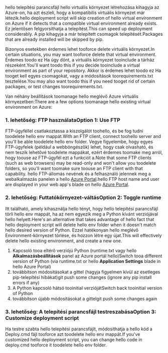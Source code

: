 <span data-ttu-id="d8659-101">hello telepítési parancsfájl hello virtuális környezet létrehozása kihagyja az Azure-on, ha azt észleli, hogy a kompatibilis virtuális környezet már létezik.</span><span class="sxs-lookup"><span data-stu-id="d8659-101">hello deployment script will skip creation of hello virtual environment on Azure if it detects that a compatible virtual environment already exists.</span></span>  <span data-ttu-id="d8659-102">Ez jelentősen felgyorsíthatja a telepítést.</span><span class="sxs-lookup"><span data-stu-id="d8659-102">This can speed up deployment considerably.</span></span>  <span data-ttu-id="d8659-103">A pip kihagyja a már telepített csomagok telepítését.</span><span class="sxs-lookup"><span data-stu-id="d8659-103">Packages that are already installed will be skipped by pip.</span></span>

<span data-ttu-id="d8659-104">Bizonyos esetekben érdemes lehet tooforce delete virtuális környezet.</span><span class="sxs-lookup"><span data-stu-id="d8659-104">In certain situations, you may want tooforce delete that virtual environment.</span></span>  <span data-ttu-id="d8659-105">Érdemes toodo ez Ha úgy dönt, a virtuális környezet tooinclude a tárház részeként.</span><span class="sxs-lookup"><span data-stu-id="d8659-105">You'll want toodo this if you decide tooinclude a virtual environment as part of your repository.</span></span>  <span data-ttu-id="d8659-106">Akkor is érdemes lehet toodo ez Ha tooget kell egyes csomagokat, vagy a módosítások toorequirements.txt tesztelése.</span><span class="sxs-lookup"><span data-stu-id="d8659-106">You may also want toodo this if you need tooget rid of certain packages, or test changes toorequirements.txt.</span></span>

<span data-ttu-id="d8659-107">Van néhány beállítások toomanage hello meglévő Azure virtuális környezetben:</span><span class="sxs-lookup"><span data-stu-id="d8659-107">There are a few options toomanage hello existing virtual environment on Azure:</span></span>

### <a name="option-1-use-ftp"></a><span data-ttu-id="d8659-108">1. lehetőség: FTP használata</span><span class="sxs-lookup"><span data-stu-id="d8659-108">Option 1: Use FTP</span></span>
<span data-ttu-id="d8659-109">FTP-ügyféllel csatlakoztassa a kiszolgálót toohello, és be fog tudni toodelete hello env mappát.</span><span class="sxs-lookup"><span data-stu-id="d8659-109">With an FTP client, connect toohello server and you'll be able toodelete hello env folder.</span></span>  <span data-ttu-id="d8659-110">Vegye figyelembe, hogy egyes FTP-ügyfelek (például a webböngészők) lehet, hogy csak olvasható, és nem teszik lehetővé toodelete mappákat, ezért érdemes toomake meg arról, hogy toouse az FTP-ügyfél ezt a funkciót a.</span><span class="sxs-lookup"><span data-stu-id="d8659-110">Note that some FTP clients (such as web browsers) may be read-only and won't allow you toodelete folders, so you'll want toomake sure toouse an FTP client with that capability.</span></span>  <span data-ttu-id="d8659-111">hello FTP-állomás nevének és a felhasználó jelennek meg a webalkalmazás panelen a hello [Azure Portal](https://portal.azure.com).</span><span class="sxs-lookup"><span data-stu-id="d8659-111">hello FTP host name and user are displayed in your web app's blade on hello [Azure Portal](https://portal.azure.com).</span></span>

### <a name="option-2-toggle-runtime"></a><span data-ttu-id="d8659-112">2. lehetőség: Futtatókörnyezet-váltás</span><span class="sxs-lookup"><span data-stu-id="d8659-112">Option 2: Toggle runtime</span></span>
<span data-ttu-id="d8659-113">Itt található, amely kihasználja hello tényt, hogy hello telepítési parancsfájl törli hello env mappát, ha az nem egyezik meg a Python kívánt verziójával hello helyett.</span><span class="sxs-lookup"><span data-stu-id="d8659-113">Here's an alternative that takes advantage of hello fact that hello deployment script will delete hello env folder when it doesn't match hello desired version of Python.</span></span>  <span data-ttu-id="d8659-114">Ezzel hatékonyan hello meglévő Environment-környezet törlése, és hozzon létre egy újat.</span><span class="sxs-lookup"><span data-stu-id="d8659-114">This will effectively delete hello existing environment, and create a new one.</span></span>

1. <span data-ttu-id="d8659-115">Kapcsoló tooa eltérő verziójú Python (runtime.txt vagy hello **Alkalmazásbeállítások** panel az Azure portál hello)</span><span class="sxs-lookup"><span data-stu-id="d8659-115">Switch tooa different version of Python (via runtime.txt or hello **Application Settings** blade in hello Azure Portal)</span></span>
2. <span data-ttu-id="d8659-116">továbbítson módosításokat a gittel (hagyja figyelmen kívül az esetleges pip-telepítési hibákat)</span><span class="sxs-lookup"><span data-stu-id="d8659-116">git push some changes (ignore any pip install errors if any)</span></span>
3. <span data-ttu-id="d8659-117">A Python kapcsoló hátsó tooinitial verzióját</span><span class="sxs-lookup"><span data-stu-id="d8659-117">Switch back tooinitial version of Python</span></span>
4. <span data-ttu-id="d8659-118">továbbítson újabb módosításokat a gittel</span><span class="sxs-lookup"><span data-stu-id="d8659-118">git push some changes again</span></span>

### <a name="option-3-customize-deployment-script"></a><span data-ttu-id="d8659-119">3. lehetőség: A telepítési parancsfájl testreszabása</span><span class="sxs-lookup"><span data-stu-id="d8659-119">Option 3: Customize deployment script</span></span>
<span data-ttu-id="d8659-120">Ha testre szabta hello telepítési parancsfájlt, módosíthatja a hello kód a Deploy.cmd fájl tooforce azt toodelete hello env mappát.</span><span class="sxs-lookup"><span data-stu-id="d8659-120">If you've customized hello deployment script, you can change hello code in deploy.cmd tooforce it toodelete hello env folder.</span></span>

